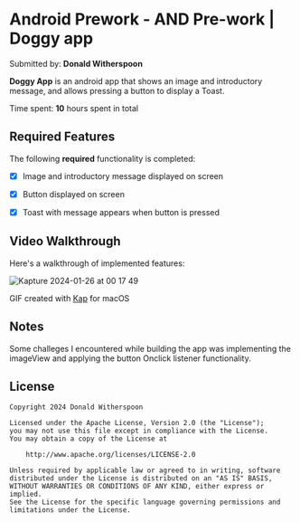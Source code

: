 # Android Prework - AND Pre-work | Doggy app 

Submitted by: **Donald Witherspoon**

**Doggy App** is an android app that shows an image and introductory message, and allows pressing a button to display a Toast. 

Time spent: **10** hours spent in total

## Required Features

The following **required** functionality is completed:

* [x] Image and introductory message displayed on screen
* [x] Button displayed on screen
* [x] Toast with message appears when button is pressed 


## Video Walkthrough

Here's a walkthrough of implemented features:

![Kapture 2024-01-26 at 00 17 49](https://github.com/DonaldWorlds/AND102-Prework/assets/76827598/60b29614-bfbd-49b9-889c-b961b68c67a1)


<!-- Replace this with whatever GIF tool you used! -->
GIF created with 
[Kap](https://getkap.co/) for macOS



## Notes

Some challeges I encountered while building the app was implementing the imageView and applying the button Onclick listener functionality.

## License

    Copyright 2024 Donald Witherspoon

    Licensed under the Apache License, Version 2.0 (the "License");
    you may not use this file except in compliance with the License.
    You may obtain a copy of the License at

        http://www.apache.org/licenses/LICENSE-2.0

    Unless required by applicable law or agreed to in writing, software
    distributed under the License is distributed on an "AS IS" BASIS,
    WITHOUT WARRANTIES OR CONDITIONS OF ANY KIND, either express or implied.
    See the License for the specific language governing permissions and
    limitations under the License.

